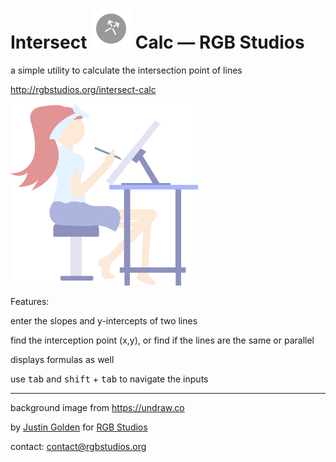 

# Intersect <img src="intersect-icon-simple.svg" width="64px"> Calc &mdash; RGB Studios

a simple utility to calculate the intersection point of lines

http://rgbstudios.org/intersect-calc

<img src="designer_girl.svg" width="300px">

Features:

enter the slopes and y-intercepts of two lines

find the interception point (x,y), or find if the lines are the same or parallel

displays formulas as well

use <kbd>tab</kbd> and <kbd>shift</kbd> + <kbd>tab</kbd> to navigate the inputs

<hr>

background image from https://undraw.co

by [Justin Golden](https://justingolden21.github.io) for [RGB Studios](https://rgbstudios.org)

contact: [contact@rgbstudios.org](mailto:contact@rgbstudios.org)
